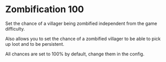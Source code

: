 # Zombification 100
Set the chance of a villager being zombified independent from the game difficulty.

Also allows you to set the chance of a zombified villager to be able to pick up loot and to be persistent.

All chances are set to 100% by default, change them in the config.